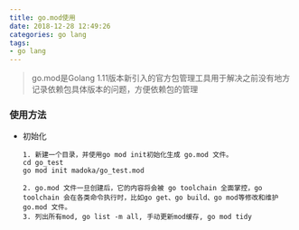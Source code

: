 ```yaml
---
title: go.mod使用
date: 2018-12-28 12:49:26
categories: go lang
tags:
- go lang
---
```


> go.mod是Golang 1.11版本新引入的官方包管理工具用于解决之前没有地方记录依赖包具体版本的问题，方便依赖包的管理

### 使用方法

  - 初始化
  
    ```text
    1. 新建一个目录，并使用go mod init初始化生成 go.mod 文件。
    cd go_test
    go mod init madoka/go_test.mod
    
    2. go.mod 文件一旦创建后，它的内容将会被 go toolchain 全面掌控，go toolchain 会在各类命令执行时，比如go get、go build、go mod等修改和维护 go.mod 文件。
    3. 列出所有mod, go list -m all, 手动更新mod缓存, go mod tidy
    ```
  

  








    